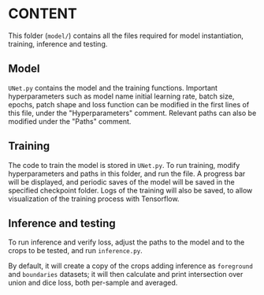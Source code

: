 # CONTENT

This folder (`model/`) contains all the files required for model instantiation, training, inference and testing.

## Model
`UNet.py` contains the model and the training functions. Important hyperparameters such as model name initial learning rate, batch size, epochs, patch shape and loss function can be modified in the first lines of this file, under the "Hyperparameters" comment. Relevant paths can also be modified under the "Paths" comment.

## Training
The code to train the model is stored in `UNet.py`. To run training, modify hyperparameters and paths in this folder, and run the file. A progress bar will be displayed, and periodic saves of the model will be saved in the specified checkpoint folder. Logs of the training will also be saved, to allow visualization of the training process with Tensorflow. 

## Inference and testing
To run inference and verify loss, adjust the paths to the model and to the crops to be tested, and run `inference.py`.

By default, it will create a copy of the crops adding inference as `foreground` and `boundaries` datasets; it will then calculate and print intersection over union and dice loss, both per-sample and averaged.

